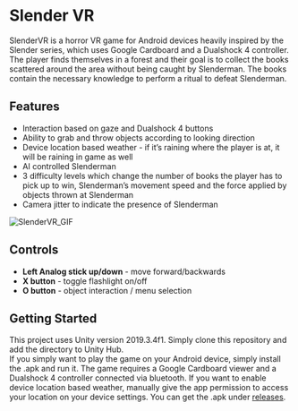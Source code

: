 # Slender VR

SlenderVR is a horror VR game for Android devices heavily inspired by the Slender series, which uses Google Cardboard and a Dualshock 4 controller. The player finds themselves in a forest and their goal is to collect the books scattered around the area without being caught by Slenderman. The books contain the necessary knowledge to perform a ritual to defeat Slenderman.

## Features

- Interaction based on gaze and Dualshock 4 buttons
- Ability to grab and throw objects according to looking direction
- Device location based weather - if it’s raining where the player is at, it will be raining in game as well
- AI controlled Slenderman
- 3 difficulty levels which change the number of books the player has to pick up to win, Slenderman’s movement speed and the force applied by objects thrown at Slenderman
- Camera jitter to indicate the presence of Slenderman

![SlenderVR_GIF](https://media.giphy.com/media/znA5DW2tsiovBzIRIR/giphy.gif)

## Controls

- **Left Analog stick up/down** - move forward/backwards
- **X button** - toggle flashlight on/off
- **O button** - object interaction / menu selection

## Getting Started

This project uses Unity version 2019.3.4f1. Simply clone this repository and add the directory to Unity Hub.  
If you simply want to play the game on your Android device, simply install the .apk and run it. The game requires a Google Cardboard viewer and a Dualshock 4 controller connected via bluetooth. If you want to enable device location based weather, manually give the app permission to access your location on your device settings. You can get the .apk under [releases](https://github.com/fcfalmeida/feup-rvau/releases).
